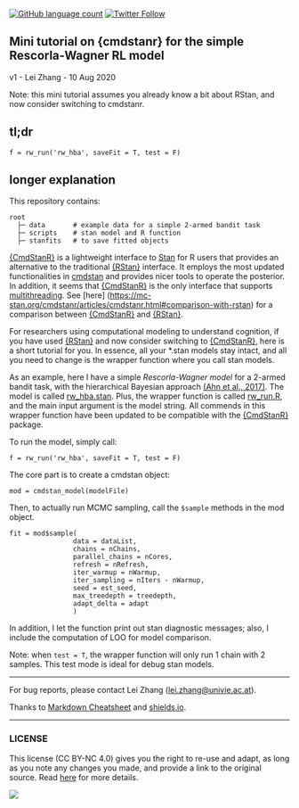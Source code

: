 [![GitHub language count](https://img.shields.io/github/languages/count/lei-zhang/rl_cmdstanr?color=brightgreen&logo=github)](https://github.com/lei-zhang/rl_cmdstanr)
[![Twitter Follow](https://img.shields.io/twitter/follow/lei_zhang_lz?label=%40lei_zhang_lz)](https://twitter.com/lei_zhang_lz)


## Mini tutorial on {cmdstanr} for the simple Rescorla-Wagner RL model

v1 - Lei Zhang - 10 Aug 2020

Note: this mini tutorial assumes you already know a bit about RStan, and now consider switching to cmdstanr.

## tl;dr
```
f = rw_run('rw_hba', saveFit = T, test = F)
```

## longer explanation
This repository contains:
```
root
  ├─ data       # example data for a simple 2-armed bandit task
  ├─ scripts    # stan model and R function
  ├─ stanfits   # to save fitted objects
```

[{CmdStanR}](https://mc-stan.org/cmdstanr/articles/cmdstanr.html) is a lightweight interface to [Stan](https://mc-stan.org/) for R users that provides an alternative to the traditional [{RStan}](https://github.com/stan-dev/rstan/wiki/RStan-Getting-Started) interface. It employs the most updated functionalities in [cmdstan](https://mc-stan.org/users/interfaces/cmdstan.html) and provides nicer tools to operate the posterior. In addition, it seems that [{CmdStanR}](https://mc-stan.org/cmdstanr/articles/cmdstanr.html) is the only interface that supports [multithreading](https://mc-stan.org/users/documentation/case-studies/reduce_sum_tutorial.html). See [here] (https://mc-stan.org/cmdstanr/articles/cmdstanr.html#comparison-with-rstan) for a comparison between [{CmdStanR}](https://mc-stan.org/cmdstanr/articles/cmdstanr.html) and [{RStan}](https://github.com/stan-dev/rstan/wiki/RStan-Getting-Started).

For researchers using computational modeling to understand cognition, if you have used [{RStan}](https://github.com/stan-dev/rstan/wiki/RStan-Getting-Started) and now consider switching to [{CmdStanR}](https://mc-stan.org/cmdstanr/articles/cmdstanr.html), here is a short tutorial for you. In essence, all your \*.stan models stay intact, and all you need to change is the wrapper function where you call stan models. 

As an example, here I have a simple *Rescorla-Wagner model* for a 2-armed bandit task, with the hierarchical Bayesian approach [(Ahn et al., 2017)](https://github.com/CCS-Lab/hBayesDM). The model is called [rw_hba.stan](scripts/rw_hba.stan). Plus, the wrapper function is called [rw_run.R](scripts/rw_run.R), and the main input argument is the model string. All commends in this wrapper function have been updated to be compatible with the [{CmdStanR}](https://mc-stan.org/cmdstanr/articles/cmdstanr.html) package. 

To run the model, simply call: 
```
f = rw_run('rw_hba', saveFit = T, test = F)
```

The core part is to create a cmdstan object:
```
mod = cmdstan_model(modelFile)
```

Then, to actually run MCMC sampling, call the `$sample` methods in the mod object. 
```
fit = mod$sample(
                data = dataList,
                chains = nChains,
                parallel_chains = nCores,
                refresh = nRefresh,
                iter_warmup = nWarmup,
                iter_sampling = nIters - nWarmup,
                seed = est_seed,
                max_treedepth = treedepth,
                adapt_delta = adapt
                )
```

In addition, I let the function print out stan diagnostic messages; also, I include the computation of LOO for model comparison.

Note: when `test = T`, the wrapper function will only run 1 chain with 2 samples. This test mode is ideal for debug stan models. 

___

For bug reports, please contact Lei Zhang ([lei.zhang@univie.ac.at](mailto:lei.zhang@univie.ac.at)).

Thanks to [Markdown Cheatsheet](https://github.com/adam-p/markdown-here/wiki/Markdown-Cheatsheet) and [shields.io](https://shields.io/).

___

### LICENSE

This license (CC BY-NC 4.0) gives you the right to re-use and adapt, as long as you note any changes you made, and provide a link to the original source. Read [here](https://creativecommons.org/licenses/by-nc/4.0/) for more details. 

![](https://upload.wikimedia.org/wikipedia/commons/9/99/Cc-by-nc_icon.svg)